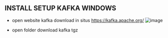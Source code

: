 ## INSTALL SETUP KAFKA WINDOWS 

- open website kafka download in situs https://kafka.apache.org/
  ![image](https://github.com/engkoskostaman97/setup_install_kafka_from_windows/assets/110719940/578a43a0-646a-4091-af7a-3d53c457a833)

-  open folder download kafka tgz
